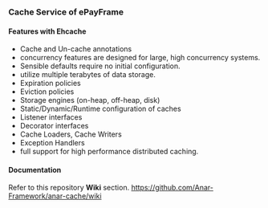 ### Cache Service of ePayFrame


#### Features with Ehcache 

- Cache and Un-cache annotations 
-  concurrency features are designed for large, high concurrency systems.
- Sensible defaults require no initial configuration.
- utilize multiple terabytes of data storage.
- Expiration policies
- Eviction policies
- Storage engines (on-heap, off-heap, disk)
- Static/Dynamic/Runtime configuration of caches
- Listener interfaces
- Decorator interfaces
- Cache Loaders, Cache Writers
- Exception Handlers
- full support for high performance distributed caching.


#### Documentation

Refer to this repository **Wiki** section.
https://github.com/Anar-Framework/anar-cache/wiki
